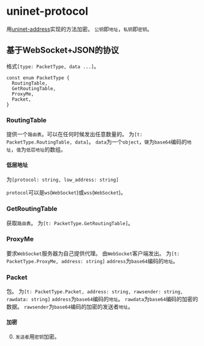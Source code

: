# uninet-protocol

用[uninet-address](https://github.com/the-uninet/uninet-address)实现的方法加密。
`公钥`即`地址`，`私钥`即`密钥`。

## 基于WebSocket+JSON的协议

格式`[type: PacketType, data ...]`。

```
const enum PacketType {
  RoutingTable,
  GetRoutingTable,
  ProxyMe,
  Packet,
}
```

### RoutingTable

提供一个`路由表`。可以在任何时候发出任意数量的。
为`[t: PacketType.RoutingTable, data]`。
`data`为一个`object`，`键`为`base64`编码的`地址`，`值`为`低层地址`的数组。

#### 低层地址

为`[protocol: string, low_address: string]`

`protocol`可以是`ws`(`WebSocket`)或`wss`(`WebSocket`)。

### GetRoutingTable

获取`路由表`。
为`[t: PacketType.GetRoutingTable]`。

### ProxyMe

要求`WebSocket`服务器为自己提供代理。
由`WebSocket`客户端发出。
为`[t: PacketType.ProxyMe, address: string]`
`address`为`base64`编码的`地址`。

### Packet

包。
为`[t: PacketType.Packet, address: string, rawsender: string, rawdata: string]`
`address`为`base64`编码的`地址`。
`rawdata`为`base64`编码的加密的数据。
`rawsender`为`base64`编码的加密的发送者`地址`。

#### 加密

0. `发送者`用`密钥`加密。
